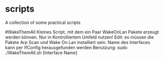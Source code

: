 # scripts
A collection of some practical scripts

#WakeThemAll
Kleines Script, mit dem ein Paar WakeOnLan Pakete erzeugt werden können. Nur in Kontrolliertem Umfeld nutzen! 
Edit: es müssen die Pakete Arp Scan und Wake On Lan installiert sein. Name des Interfaces kann per IfConfig herausgefunden werden
Benutzung: sudo ./WakeThemAll.sh [Interface Name]